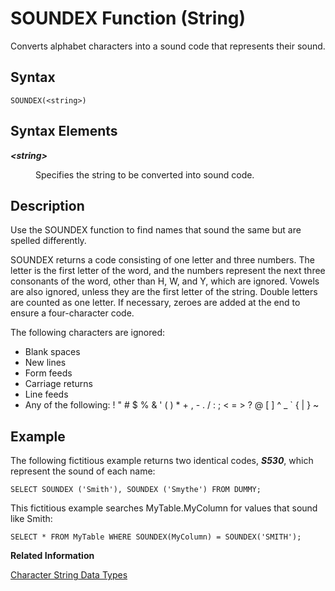 <!-- loio3ca8ac5cb49d401993b5dfcca925c22f -->

# SOUNDEX Function \(String\)

Converts alphabet characters into a sound code that represents their sound.



<a name="loio3ca8ac5cb49d401993b5dfcca925c22f__sql_function_soundex_1sql_function_soundex_syntax"/>

## Syntax

```
SOUNDEX(<string>)
```



## Syntax Elements


<dl>
<dt><b>

*<string\>*

</b></dt>
<dd>

Specifies the string to be converted into sound code.



</dd>
</dl>



<a name="loio3ca8ac5cb49d401993b5dfcca925c22f__sql_function_soundex_1sql_function_soundex_description"/>

## Description

Use the SOUNDEX function to find names that sound the same but are spelled differently.

SOUNDEX returns a code consisting of one letter and three numbers. The letter is the first letter of the word, and the numbers represent the next three consonants of the word, other than H, W, and Y, which are ignored. Vowels are also ignored, unless they are the first letter of the string. Double letters are counted as one letter. If necessary, zeroes are added at the end to ensure a four-character code.

The following characters are ignored:

-   Blank spaces
-   New lines
-   Form feeds
-   Carriage returns
-   Line feeds
-   Any of the following: ! " \# $ % & ' \( \) \* + , - . / : ; < = \> ? @ \[ \] ^ \_ \` \{ | \} ~



<a name="loio3ca8ac5cb49d401993b5dfcca925c22f__sql_function_char_1sql_function_char_examples"/>

## Example

The following fictitious example returns two identical codes, ***S530***, which represent the sound of each name:

```
SELECT SOUNDEX ('Smith'), SOUNDEX ('Smythe') FROM DUMMY;
```

This fictitious example searches MyTable.MyColumn for values that sound like Smith:

```
SELECT * FROM MyTable WHERE SOUNDEX(MyColumn) = SOUNDEX('SMITH');
```

**Related Information**  


[Character String Data Types](../character-string-data-types-a33f788.md "Character string data types are used to store values that contain character strings.")

